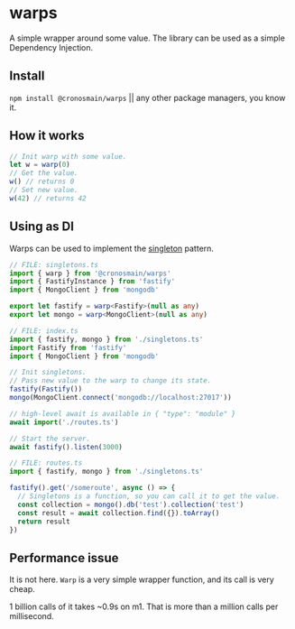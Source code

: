 # warps

A simple wrapper around some value. The library can be used as a simple
Dependency Injection.

## Install

`npm install @cronosmain/warps` || any other package managers, you know it.

## How it works

```ts
// Init warp with some value.
let w = warp(0)
// Get the value.
w() // returns 0
// Set new value.
w(42) // returns 42
```

## Using as DI

Warps can be used to implement the [singleton](https://en.m.wikipedia.org/wiki/Singleton_pattern) pattern.

```ts
// FILE: singletons.ts
import { warp } from '@cronosmain/warps'
import { FastifyInstance } from 'fastify'
import { MongoClient } from 'mongodb'

export let fastify = warp<Fastify>(null as any)
export let mongo = warp<MongoClient>(null as any)
```

```ts
// FILE: index.ts
import { fastify, mongo } from './singletons.ts'
import Fastify from 'fastify'
import { MongoClient } from 'mongodb'

// Init singletons.
// Pass new value to the warp to change its state.
fastify(Fastify())
mongo(MongoClient.connect('mongodb://localhost:27017'))

// high-level await is available in { "type": "module" }
await import('./routes.ts')

// Start the server.
await fastify().listen(3000)
```

```ts
// FILE: routes.ts
import { fastify, mongo } from './singletons.ts'

fastify().get('/someroute', async () => {
  // Singletons is a function, so you can call it to get the value.
  const collection = mongo().db('test').collection('test')
  const result = await collection.find({}).toArray()
  return result
})
```

## Performance issue

It is not here. `Warp` is a very simple wrapper function, and its call is very cheap.

1 billion calls of it takes ~0.9s on m1. That is more than a million calls per millisecond.
